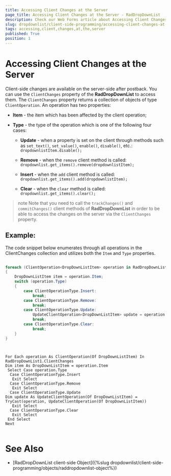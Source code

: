 ```yaml
---
title: Accessing Client Changes at the Server
page_title: Accessing Client Changes at the Server - RadDropDownList
description: Check our Web Forms article about Accessing Client Changes at the Server.
slug: dropdownlist/client-side-programming/accessing-client-changes-at-the-server
tags: accessing,client,changes,at,the,server
published: True
position: 1
---
```


# Accessing Client Changes at the Server



Client-side changes are available on the server-side after postback. You can use the `ClientChanges` property of the **RadDropDownList** to access them. The `ClientChanges` property returns a collection of objects of type `ClientOperation`. An operation has two properties:

* **Item** - the item which has been affected by the client operation;

* **Type** - the type of the operation which is one of the following four cases:

	* **Update** - when a property is set on the client through methods such as `set_text()`, `set_value()`, `enable()`, `disable()`, etc.: `dropdownlistItem.disable();`

	* **Remove** - when the `remove` client method is called: `dropdownlist.get_items().remove(dropdownlistItem);`

	* **Insert** - when the `add` client method is called: `dropdownlist.get_items().add(dropdownlistItem);`

	* **Clear** - when the `clear` method is called: `dropdownlist.get_items().clear();`

>note Note that you need to call the `trackChanges()` and `commitChanges()` client methods of **RadDropDownList** in order to be able to access the changes on the server via the `ClientChanges` property.
>


## Example:

The code snippet below enumerates through all operations in the ClientChanges collection and utilizes both the `Item` and `Type` properties.

````C#
	     	
foreach (ClientOperation<DropDownListItem> operation in RadDropDownList1.ClientChanges)
{
    DropDownListItem item = operation.Item;
    switch (operation.Type)
    {
        case ClientOperationType.Insert:
            break;
        case ClientOperationType.Remove:
            break;
        case ClientOperationType.Update:
            UpdateClientOperation<DropDownListItem> update = operation as UpdateClientOperation<DropDownListItem>;
            break;
        case ClientOperationType.Clear:
            break;
    }
} 
				
````
````VB.NET

For Each operation As ClientOperation(Of DropDownListItem) In RadDropDownList1.ClientChanges
Dim item As DropDownListItem = operation.Item
 Select Case operation.Type
  Case ClientOperationType.Insert
   Exit Select
  Case ClientOperationType.Remove
   Exit Select
  Case ClientOperationType.Update
Dim update As UpdateClientOperation(Of DropDownListItem) = TryCast(operation, UpdateClientOperation(Of DropDownListItem))
   Exit Select
  Case ClientOperationType.Clear
   Exit Select
 End Select
Next 
				
````


# See Also

 * [RadDropDownList client-side Object]({%slug dropdownlist/client-side-programming/objects/raddropdownlist-object%})
